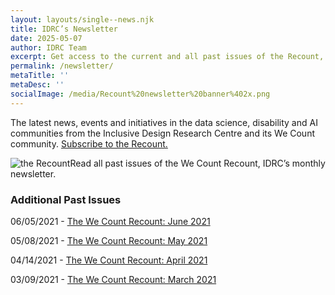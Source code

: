 ```yaml
---
layout: layouts/single--news.njk
title: IDRC’s Newsletter
date: 2025-05-07
author: IDRC Team
excerpt: Get access to the current and all past issues of the Recount,  IDRC’s monthly newsletter. Each issue is filled with IDRC news, the latest in AI and accessibility and other news from the field of inclusion.
permalink: /newsletter/
metaTitle: ''
metaDesc: ''
socialImage: /media/Recount%20newsletter%20banner%402x.png
---
```

The latest news, events and initiatives in the data science, disability and AI communities from the Inclusive Design Research Centre and its We Count community. [Subscribe to the Recount.](https://ocadu.us6.list-manage.com/subscribe?u=df09b45913649b12f2a2aef66&id=97ef2e9d6a)

![the Recount](/media/Recount%20newsletter%20banner%402x.png)Read all past issues of the We Count Recount, IDRC’s monthly newsletter.

<style type="text/css">
<!--
.display\_archive {font-family: arial,verdana; font-size: 18px;}
.campaign {line-height: 125%; margin: 5px;}
//-->
</style>

<script language="javascript" src="//ocadu.us6.list-manage.com/generate-js/?u=df09b45913649b12f2a2aef66&fid=22913&show=1000" type="text/javascript"></script>

### Additional Past Issues

06/05/2021 - [The We Count Recount: June 2021](https://wecount.inclusivedesign.ca/uploads/the-we-count-recount_-june-2021_accessible.docx)

05/08/2021 - [The We Count Recount: May 2021](https://wecount.inclusivedesign.ca/uploads/the-we-count-recount_-may-2021_accessible.docx)

04/14/2021 - [The We Count Recount: April 2021](https://wecount.inclusivedesign.ca/uploads/the-we-count-recount_-april-2021_accessible.docx)

03/09/2021 - [The We Count Recount: March 2021](https://wecount.inclusivedesign.ca/uploads/the-we-count-recount_-march-2021_accessible.docx)
